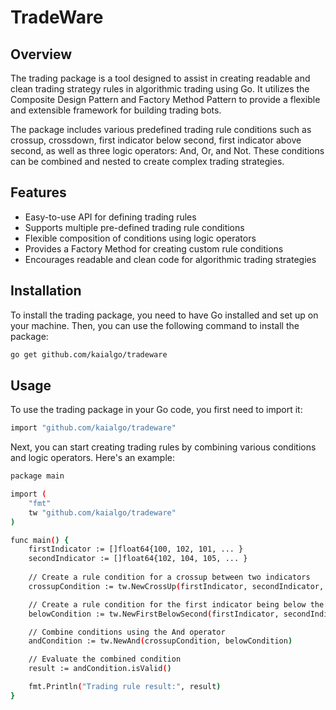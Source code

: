 # TradeWare

## Overview

The trading package is a tool designed to assist in creating readable and clean trading strategy rules in algorithmic trading using Go. It utilizes the Composite Design Pattern and Factory Method Pattern to provide a flexible and extensible framework for building trading bots.

The package includes various predefined trading rule conditions such as crossup, crossdown, first indicator below second, first indicator above second, as well as three logic operators: And, Or, and Not. These conditions can be combined and nested to create complex trading strategies.

## Features

- Easy-to-use API for defining trading rules
- Supports multiple pre-defined trading rule conditions
- Flexible composition of conditions using logic operators
- Provides a Factory Method for creating custom rule conditions
- Encourages readable and clean code for algorithmic trading strategies

## Installation

To install the trading package, you need to have Go installed and set up on your machine. Then, you can use the following command to install the package:

```bash
go get github.com/kaialgo/tradeware
```

## Usage 
To use the trading package in your Go code, you first need to import it:
```bash
import "github.com/kaialgo/tradeware"
```
Next, you can start creating trading rules by combining various conditions and logic operators. Here's an example:
```bash
package main

import (
    "fmt"
    tw "github.com/kaialgo/tradeware"
)

func main() {
    firstIndicator := []float64{100, 102, 101, ... }
    secondIndicator := []float64{102, 104, 105, ... }
    
    // Create a rule condition for a crossup between two indicators
    crossupCondition := tw.NewCrossUp(firstIndicator, secondIndicator, 1)

    // Create a rule condition for the first indicator being below the second
    belowCondition := tw.NewFirstBelowSecond(firstIndicator, secondIndicator, 1, 1)

    // Combine conditions using the And operator
    andCondition := tw.NewAnd(crossupCondition, belowCondition)

    // Evaluate the combined condition
    result := andCondition.isValid()

    fmt.Println("Trading rule result:", result)
}

